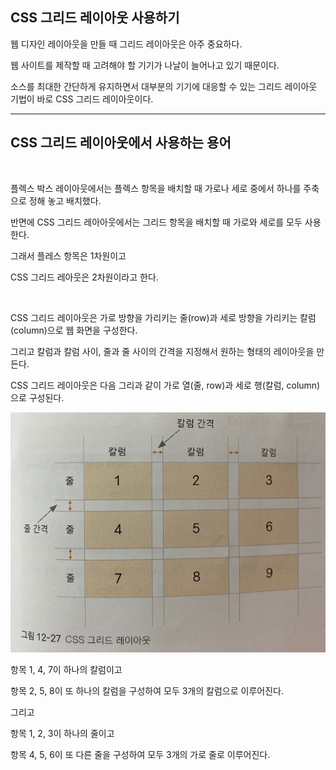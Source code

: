 ## CSS 그리드 레이아웃 사용하기

웹 디자인 레이아웃을 만들 때 그리드 레이아웃은 아주 중요하다.

웹 사이트를 제작할 때 고려해야 할 기기가 나날이 늘어나고 있기 때문이다.

소스를 최대한 간단하게 유지하면서 대부분의 기기에 대응할 수 있는 그리드 레이아웃 기법이 바로 CSS 그리드 레이아웃이다.

***
## CSS 그리드 레이아웃에서 사용하는 용어

<br>

플렉스 박스 레이아웃에서는 플렉스 항목을 배치할 때 가로나 세로 중에서 하나를 주축으로 정해 놓고 배치했다.

반면에 CSS 그리드 레아아웃에서는 그리드 항목을 배치할 때 가로와 세로를 모두 사용한다.
 
그래서 플레스 항목은 1차원이고

CSS 그리드 레아웃은 2차원이라고 한다.

<br>

CSS 그리드 레이아웃은 가로 방향을 가리키는 줄(row)과 세로 방향을 가리키는 칼럼(column)으로 웹 화면을 구성한다.

그리고 칼럼과 칼럼 사이, 줄과 줄 사이의 간격을 지정해서 원하는 형태의 레이아웃을 만든다.

CSS 그리드 레이아웃은 다음 그리과 같이 가로 열(줄, row)과 세로 행(칼럼, column)으로 구성된다.

<img src='./img/css35.jpg'>

항목 1, 4, 7이 하나의 칼럼이고

항목 2, 5, 8이 또 하나의 칼럼을 구성하여 모두 3개의 칼럼으로 이루어진다.

그리고 

항목 1, 2, 3이 하나의 줄이고

항목 4, 5, 6이 또 다른 줄을 구성하여 모두 3개의 가로 줄로 이루어진다.

